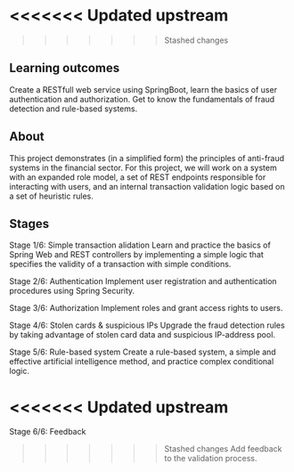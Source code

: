 <<<<<<< Updated upstream
=======

>>>>>>> Stashed changes
## Learning outcomes

Create a RESTfull web service using SpringBoot, learn the basics of user authentication and authorization. Get to know the fundamentals of fraud detection and rule-based systems.

## About

This project demonstrates (in a simplified form) the principles of anti-fraud systems in the financial sector. For this project, we will work on a system with an expanded role model, a set of REST endpoints responsible for interacting with users, and an internal transaction validation logic based on a set of heuristic rules.

## Stages

Stage 1/6: Simple transaction alidation
Learn and practice the basics of Spring Web and REST controllers by implementing a simple logic that specifies the validity of a transaction with simple conditions.

Stage 2/6: Authentication
Implement user registration and authentication procedures using Spring Security.

Stage 3/6: Authorization
Implement roles and grant access rights to users.

Stage 4/6: Stolen cards & suspicious IPs
Upgrade the fraud detection rules by taking advantage of stolen card data and suspicious IP-address pool.

Stage 5/6: Rule-based system
Create a rule-based system, a simple and effective artificial intelligence method, and practice complex conditional logic.

<<<<<<< Updated upstream
=======
Stage 6/6: Feedback
>>>>>>> Stashed changes
Add feedback to the validation process. 
